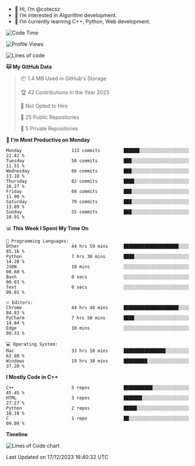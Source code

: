 - 👋 Hi, I’m @cotecsz
- 👀 I’m interested in Algorithm development.
- 🌱 I’m currently learning C++, Python, Web development.

<!---
cotecsz/cotecsz is a ✨ special ✨ repository because its `README.md` (this file) appears on your GitHub profile.
You can click the Preview link to take a look at your changes.
--->

<!--START_SECTION:waka-->
![Code Time](http://img.shields.io/badge/Code%20Time-178%20hrs%2018%20mins-blue)

![Profile Views](http://img.shields.io/badge/Profile%20Views-0-blue)

![Lines of code](https://img.shields.io/badge/From%20Hello%20World%20I%27ve%20Written-1.2%20million%20lines%20of%20code-blue)

**🐱 My GitHub Data** 

> 📦 1.4 MB Used in GitHub's Storage 
 > 
> 🏆 42 Contributions in the Year 2023
 > 
> 🚫 Not Opted to Hire
 > 
> 📜 25 Public Repositories 
 > 
> 🔑 5 Private Repositories 
 > 
📅 **I'm Most Productive on Monday** 

```text
Monday                   113 commits         ██████░░░░░░░░░░░░░░░░░░░   22.42 % 
Tuesday                  58 commits          ███░░░░░░░░░░░░░░░░░░░░░░   11.51 % 
Wednesday                66 commits          ███░░░░░░░░░░░░░░░░░░░░░░   13.10 % 
Thursday                 82 commits          ████░░░░░░░░░░░░░░░░░░░░░   16.27 % 
Friday                   60 commits          ███░░░░░░░░░░░░░░░░░░░░░░   11.90 % 
Saturday                 70 commits          ███░░░░░░░░░░░░░░░░░░░░░░   13.89 % 
Sunday                   55 commits          ███░░░░░░░░░░░░░░░░░░░░░░   10.91 % 
```


📊 **This Week I Spent My Time On** 

```text
💬 Programming Languages: 
Other                    44 hrs 59 mins      █████████████████████░░░░   85.16 % 
Python                   7 hrs 30 mins       ████░░░░░░░░░░░░░░░░░░░░░   14.20 % 
JSON                     18 mins             ░░░░░░░░░░░░░░░░░░░░░░░░░   00.60 % 
Bash                     0 secs              ░░░░░░░░░░░░░░░░░░░░░░░░░   00.03 % 
Text                     0 secs              ░░░░░░░░░░░░░░░░░░░░░░░░░   00.01 % 

🔥 Editors: 
Chrome                   44 hrs 48 mins      █████████████████████░░░░   84.83 % 
PyCharm                  7 hrs 50 mins       ████░░░░░░░░░░░░░░░░░░░░░   14.84 % 
Edge                     10 mins             ░░░░░░░░░░░░░░░░░░░░░░░░░   00.33 % 

💻 Operating System: 
Mac                      33 hrs 10 mins      ████████████████░░░░░░░░░   62.80 % 
Windows                  19 hrs 38 mins      █████████░░░░░░░░░░░░░░░░   37.20 % 
```

**I Mostly Code in C++** 

```text
C++                      5 repos             ███████████░░░░░░░░░░░░░░   45.45 % 
HTML                     3 repos             ███████░░░░░░░░░░░░░░░░░░   27.27 % 
Python                   2 repos             █████░░░░░░░░░░░░░░░░░░░░   18.18 % 
C                        1 repo              ██░░░░░░░░░░░░░░░░░░░░░░░   09.09 % 
```



**Timeline**

![Lines of Code chart](https://raw.githubusercontent.com/cotecsz/cotecsz/master/assets/bar_graph.png)


 Last Updated on 17/12/2023 16:40:32 UTC
<!--END_SECTION:waka-->
